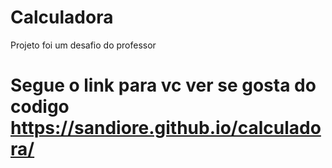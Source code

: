 # Calculadora
Projeto foi um desafio do professor
# Segue o link para vc ver se gosta do codigo https://sandiore.github.io/calculadora/


